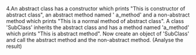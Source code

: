 4.An abstract class has a constructor which prints "This is constructor of abstract class", an abstract method named '
a_method' and a non-abstract method which prints "This is a normal method of abstract class". A class 'SubClass'
inherits the abstract class and has a method named 'a_method' which prints "This is abstract method". Now create an
object of 'SubClass' and call the abstract method and the non-abstract method. (Analyse the result)